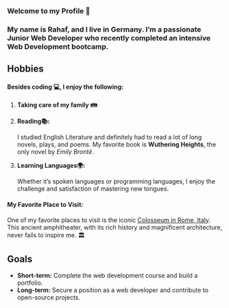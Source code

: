 
### Welcome to my Profile 👋

### My name is Rahaf, and I live in Germany. I’m a passionate Junior Web Developer who recently completed an intensive Web Development bootcamp. 

## Hobbies

#### Besides coding 💻, I enjoy the following:

1. **Taking care of my family 👪**

2. **Reading📚:** 

   I studied English Literature and definitely had to read a lot of long novels, plays, and poems. My favorite book is **Wuthering Heights**, the only novel by *Emily Brontë*.

3. **Learning Languages🌍:**
 
   Whether it’s spoken languages or programming languages, I enjoy the challenge and satisfaction of mastering new tongues.

#### My Favorite Place to Visit:

One of my favorite places to visit is the iconic [Colosseum in Rome, Italy](https://en.wikipedia.org/wiki/File:Colosseum_in_Rome,_Italy_-_April_2007.jpg). This ancient amphitheater, with its rich history and magnificent architecture, never fails to inspire me. 🏛️

## Goals

- **Short-term:** Complete the web development course and build a portfolio.
- **Long-term:** Secure a position as a web developer and contribute to open-source projects.


